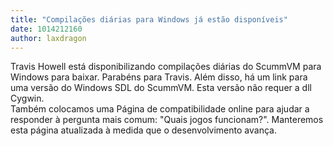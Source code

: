 ```yaml
---
title: "Compilações diárias para Windows já estão disponíveis"
date: 1014212160
author: laxdragon
---
```


Travis Howell está disponibilizando compilações diárias do ScummVM para Windows para baixar. Parabéns para Travis. Além disso, há um link para uma versão do Windows SDL do ScummVM. Esta versão não requer a dll Cygwin.  
Também colocamos uma Página de compatibilidade online para ajudar a responder à pergunta mais comum: "Quais jogos funcionam?". Manteremos esta página atualizada à medida que o desenvolvimento avança.
